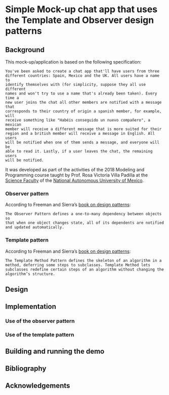 # Simple Mock-up chat app that uses the Template and Observer design patterns

## Background

This mock-up/application is based on the following specification:

    You've been asked to create a chat app that'll have users from three
    different countries: Spain, Mexico and the UK. All users have a name to
    identify themselves with (for simplicity, suppose they all use different
    names and won't try to use a name that's already been taken). Every time a
    new user joins the chat all other members are notified with a message that
    corresponds to their country of origin a spanish member, for example, will
    receive something like "Habéis conseguido un nuevo compañero", a mexican
    member will receive a different message that is more suited for their
    region and a british member will receive a message in English. All users
    will be notified when one of them sends a message, and everyone will be
    able to read it. Lastly, if a user leaves the chat, the remaining users
    will be notified.

It was developed as part of the activities of the 2018 Modeling and
Programming course taught by Prof. Rosa Victoria Villa Padilla at the
[Science Faculty](http://www.fciencias.unam.mx/) of the [National
Autonomous University of Mexico](https://www.unam.mx/).

### Observer pattern

According to Freeman and Sierra’s [book on design
patterns](https://g.co/kgs/ycnzMg):

    The Observer Pattern defines a one-to-many dependency between objects so
    that when one object changes state, all of its dependents are notified
    and updated automatically.

### Template pattern

According to Freeman and Sierra’s [book on design
patterns](https://g.co/kgs/ycnzMg):

    The Template Method Pattern defines the skeleton of an algorithm in a
    method, deferring some steps to subclasses. Template Method lets
    subclasses redefine certain steps of an algorithm without changing the
    algorithm’s structure.

## Design

## Implementation

### Use of the observer pattern

### Use of the template pattern

## Building and running the demo

## Bibliography

## Acknowledgements

